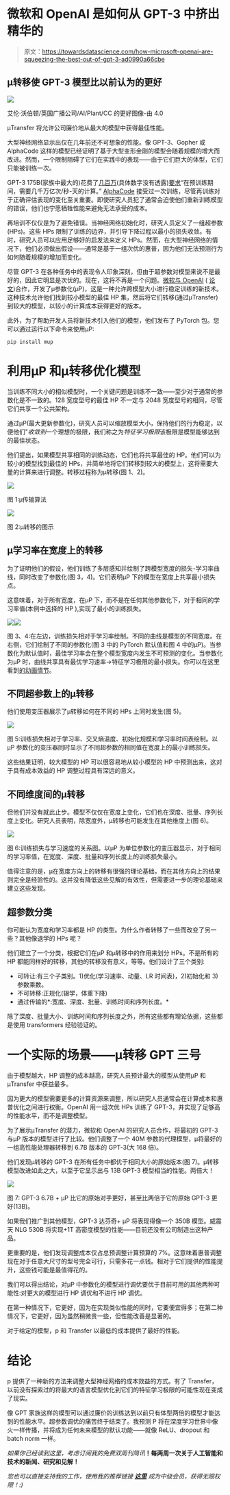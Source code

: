 # 微软和 OpenAI 是如何从 GPT-3 中挤出精华的

> 原文：<https://towardsdatascience.com/how-microsoft-openai-are-squeezing-the-best-out-of-gpt-3-ad0990a66cbe>

## μ转移使 GPT-3 模型比以前认为的更好

![](img/0208565854369e9ddca89620681a2e0f.png)

艾伦·沃伯顿/英国广播公司/AI/Plant/CC 的更好图像-由 4.0

μTransfer 将允许公司廉价地从最大的模型中获得最佳性能。

大型神经网络显示出仅在几年前还不可想象的性能。像 GPT-3、Gopher 或 AlphaCode 这样的模型已经证明了基于大型变形金刚的模型会随着规模的增大而改进。然而，一个限制阻碍了它们在实践中的表现——由于它们巨大的体型，它们只能被训练一次。

GPT-3 175B(家族中最大的)花费了[几百万](https://lambdalabs.com/blog/demystifying-gpt-3/)(具体数字没有透露)[要求](https://arxiv.org/pdf/2005.14165.pdf)“在预训练期间，需要几千万亿次/秒-天的计算。” [AlphaCode](https://storage.googleapis.com/deepmind-media/AlphaCode/competition_level_code_generation_with_alphacode.pdf) 接受过一次训练，尽管再训练对于正确评估表现的变化至关重要。即使研究人员犯了通常会迫使他们重新训练模型的错误，他们也宁愿牺牲性能来避免无法承受的成本。

再培训不仅仅是为了避免错误。当神经网络初始化时，研究人员定义了一组超参数(HPs)。这些 HPs 限制了训练的边界，并引导下降过程以最小的损失收敛。有时，研究人员可以应用足够好的启发法来定义 HPs。然而，在大型神经网络的情况下，他们必须做出假设——通常是基于一组次优的惠普，因为他们无法预测行为如何随着规模的增加而变化。

尽管 GPT-3 在各种任务中的表现令人印象深刻，但由于超参数对模型来说不是最好的，因此它明显是次优的。现在，这将不再是一个问题。[微软与 OpenAI](https://www.microsoft.com/en-us/research/blog/%C2%B5transfer-a-technique-for-hyperparameter-tuning-of-enormous-neural-networks/) ( [论文](https://www.microsoft.com/en-us/research/uploads/prod/2021/11/TP5.pdf))合作，开发了μ参数化(μP)，这是一种允许跨模型大小进行稳定训练的新技术。这种技术允许他们找到较小模型的最佳 HP 集，然后将它们转移(通过μTransfer)到较大的模型，以较小的计算成本获得更好的版本。

此外，为了帮助开发人员将新技术引入他们的模型，他们发布了 PyTorch 包。您可以通过运行以下命令来使用μP:

```
pip install mup
```

# 利用μP 和μ转移优化模型

当训练不同大小的相似模型时，一个关键问题是训练不一致——至少对于通常的参数化是不一致的。128 宽度型号的最佳 HP 不一定与 2048 宽度型号的相同，尽管它们共享一个公共架构。

通过μP(最大更新参数化)，研究人员可以缩放模型大小，保持他们的行为稳定，以便他们"*收敛到*一个理想的极限，我们称之为*特征学习极限*该极限是模型能够达到的最佳状态。

他们提出，如果模型共享相同的训练动态，它们也将共享最佳的 HP。他们可以为较小的模型找到最佳的 HPs，并简单地将它们转移到较大的模型上，这将需要大量的计算来进行调整。转移过程称为μ转移(图 1、2)。

![](img/cf2bc8885ff0717f02d2ae71b50b972b.png)

图 1:μ传输算法

![](img/47ecb0e0338d3a600c5ea59000e48327.png)

图 2:μ转移的图示

## μ学习率在宽度上的转移

为了证明他们的假设，他们训练了多层感知并绘制了跨模型宽度的损失-学习率曲线，同时改变了参数化(图 3，4)。它们表明μP 下的模型在宽度上共享最小损失点。

这意味着，对于所有宽度，在μP 下，而不是在任何其他参数化下，对于相同的学习率值(本例中选择的 HP ),实现了最小的训练损失。

![](img/7219b026b62a26d9f3647a4c294838a0.png)![](img/53305c27abf62c12c3315b601df15f84.png)

图 3、4:在左边，训练损失相对于学习率绘制。不同的曲线是模型的不同宽度。在右侧，它们绘制了不同的参数化(图 3 中的 PyTorch 默认值和图 4 中的μP)。当参数化为默认值时，最佳学习率会在整个模型宽度内发生不可预测的变化。当参数化为μP 时，曲线共享具有最优学习速率→特征学习极限的最小损失。你可以在这里看到[的动画情节](https://www.microsoft.com/en-us/research/uploads/prod/2022/03/1400x788_Hyperparameters_no_logo_hero.gif)。

## 不同超参数上的μ转移

他们使用变压器展示了μ转移如何在不同的 HPs 上同时发生(图 5)。

![](img/7fa457d9c79edb3f1f329864ad4c661d.png)

图 5:训练损失相对于学习率、交叉熵温度、初始化规模和学习率时间表绘制。以μP 参数化的变压器同时显示了不同超参数的相同值在宽度上的最小训练损失。

这些结果证明，较大模型的 HP 可以很容易地从较小模型的 HP 中预测出来，这对于具有成本效益的 HP 调整过程具有深远的意义。

## 不同维度间的μ转移

但他们并没有就此止步。模型不仅仅在宽度上变化，它们也在深度、批量、序列长度上变化。研究人员表明，除宽度外，μ转移也可能发生在其他维度上(图 6)。

![](img/0cfe7f689d0682293e1caa1e78acab1a.png)

图 6:训练损失与学习速度的关系图。以μP 为单位参数化的变压器显示，对于相同的学习率值，在宽度、深度、批量和序列长度上的训练损失最小。

值得注意的是，μ在宽度方向上的转移有很强的理论基础，而在其他方向上的结果则完全是经验性的。这并没有降低这些见解的有效性，但需要进一步的理论基础来建立这些发现。

## 超参数分类

你可能认为宽度和学习率都是 HP 的类型。为什么作者转移了一些而改变了另一些？其他像退学的 HPs 呢？

他们建立了一个分类，根据它们在μP 和μ转移中的作用来划分 HPs。不是所有的 HP 都能同样好的转移，其他的转移没有意义，等等。他们设计了三个类别:

*   可转让:有三个子类别。1)优化(学习速率、动量、LR 时间表)，2)初始化和 3)参数乘数。
*   不可转移:正规化(辍学，体重下降)
*   通过传输的*:宽度、深度、批量、训练时间和序列长度。*

除了深度、批量大小、训练时间和序列长度之外，所有这些都有理论依据，这些都是使用 transformers 经验验证的。

# 一个实际的场景——μ转移 GPT 三号

由于模型越大，HP 调整的成本越高，研究人员预计最大的模型从使用μP 和μTransfer 中获益最多。

因为更大的模型需要更多的计算资源来调整，所以研究人员通常会在计算成本和惠普优化之间进行权衡。OpenAI 用一组次优 HPs 训练了 GPT-3，并实现了足够高的性能水平，而不是调整模型。

为了展示μTransfer 的潜力，微软和 OpenAI 的研究人员合作，将最初的 GPT-3 与μP 版本的模型进行了比较。他们调整了一个 40M 参数的代理模型，μ将最好的一组高性能处理器转移到 6.7B 版本的 GPT-3(大 168 倍)。

他们发现μ转移的 GPT-3 在所有任务中都优于相同大小的原始版本(图 7)。μ转移模型改进如此之大，以至于它显示出与 13B GPT-3 模型相当的性能。两倍大！

![](img/9bf8e5a47a0664ae060ad050e4e6f37e.png)

图 7: GPT-3 6.7B + μP 比它的原始对手更好，甚至比两倍于它的原始 GPT-3 更好(13B)。

如果我们推广到其他模型，GPT-3 达芬奇+ μP 将表现得像一个 350B 模型。威震天 NLG 530B 将实现+1T 高密度模型的性能——目前还没有公司制造出这种产品。

更重要的是，他们发现调整成本仅占总预调整计算预算的 7%。这意味着惠普调整现在对于任意大尺寸的型号完全可行，只需多花一点钱。相对于它们提供的性能提升，这些钱可能是最值得花的。

我们可以得出结论，对μP 中参数化的模型进行调优要优于目前可用的其他两种可能性:对更大的模型进行 HP 调优和不进行 HP 调优。

在第一种情况下，它更好，因为在实现类似性能的同时，它要便宜得多；在第二种情况下，它更好，因为虽然稍微贵一些，但性能改善是显著的。

对于给定的模型，p 和 Transfer 以最低的成本提供了最好的性能。

# 结论

p 提供了一种新的方法来调整大型神经网络的成本效益的方式。有了 Transfer，以前没有探索过的将最大的语言模型优化到它们的特征学习极限的可能性现在变成了现实。

像 GPT 家族这样的模型可以通过廉价的训练达到以前只有体型两倍的模型才能达到的性能水平。超参数调优的痛苦终于结束了。我预测 P 将在深度学习世界中像火一样传播，并将成为任何未来模型的默认功能——就像 ReLU、dropout 和 batch norm 一样。

*如果你已经读到这里，考虑订阅我的免费双周刊简讯*[](https://mindsoftomorrow.ck.page/)**！每两周一次关于人工智能和技术的新闻、研究和见解！**

**您也可以直接支持我的工作，使用我的推荐链接* [***这里***](https://albertoromgar.medium.com/membership) *成为中级会员，获得无限权限！:)**